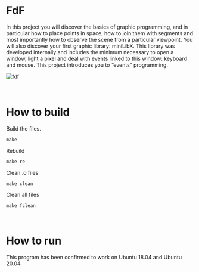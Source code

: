 # FdF
In this project you will discover the basics of graphic programming, and in particular how to place points in space, how to join them with segments and most importantly how to observe the scene from a particular viewpoint.
You will also discover your first graphic library: miniLibX. This library was developed internally and includes the minimum necessary to open a window, light a pixel and deal with events linked to this window: keyboard and mouse. This project introduces you to “events” programming.

![fdf](https://user-images.githubusercontent.com/51109408/131210284-c960e33e-aabf-4d64-9fbc-23ad4bd3ce62.png)

<br>

# How to build
Build the files.
```
make
```
Rebuild
```
make re
```
Clean .o files
```
make clean
```
Clean all files
```
make fclean
```

<br>

# How to run
This program has been confirmed to work on Ubuntu 18.04 and Ubuntu 20.04.
